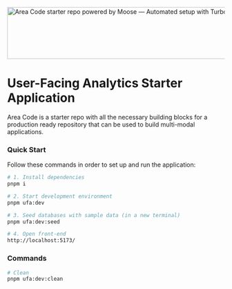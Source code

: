 <img width="1074" height="120" alt="Area Code starter repo powered by Moose — Automated setup with Turborepo" src="https://github.com/user-attachments/assets/a860328a-cb75-41a2-ade4-b9a0624918e0" />

# User-Facing Analytics Starter Application

Area Code is a starter repo with all the necessary building blocks for a production ready repository that can be used to build multi-modal applications.

### Quick Start

Follow these commands in order to set up and run the application:

```bash
# 1. Install dependencies
pnpm i

# 2. Start development environment
pnpm ufa:dev

# 3. Seed databases with sample data (in a new terminal)
pnpm ufa:dev:seed

# 4. Open front-end
http://localhost:5173/
```

### Commands

```bash
# Clean
pnpm ufa:dev:clean
```
